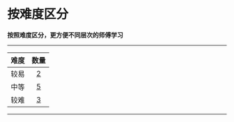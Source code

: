 # 按难度区分

**按照难度区分，更方便不同层次的师傅学习**  

---

| 难度 | 数量 |
|:---:|:---:|
| 较易|[2](easy.html)|
| 中等|[5](mid.html)|
| 较难|[3](diff.html)|

---

